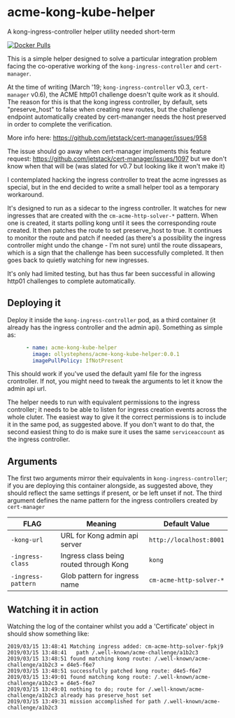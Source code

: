 # acme-kong-kube-helper
A kong-ingress-controller helper utility needed short-term

[![Docker Pulls](https://img.shields.io/docker/pulls/ollystephens/acme-kong-kube-helper.svg)](https://hub.docker.com/r/ollystephens/acme-kong-kube-helper/)

This is a simple helper designed to solve a particular integration problem
facing the co-operative working of the `kong-ingress-controller` and `cert-manager`.

At the time of writing (March '19; `kong-ingress-controller` v0.3, `cert-manager` v0.6),
the ACME http01 challenge doesn't quite work as it should. The reason for this
is that the kong ingress controller, by default, sets "preserve_host" to false
when creating new routes, but the challenge endpoint automatically created
by cert-mananger needs the host preserved in order to complete the verification.

More info here:
<https://github.com/jetstack/cert-manager/issues/958>

The issue should go away when cert-manager implements this feature request:
<https://github.com/jetstack/cert-manager/issues/1097>
but we don't know when that will be (was slated for v0.7 but looking like it won't make it)

I contemplated hacking the ingress controller to treat the acme ingresses as special,
but in the end decided to write a small helper tool as a temporary workaround.

It's designed to run as a sidecar to the ingress controller. It watches for new ingresses that
are created with the `cm-acme-http-solver-*` pattern. When one is created, it starts polling kong
until it sees the corresponding route created.
It then patches the route to set preserve_host to true. It continues to monitor the route and patch
if needed (as there's a possibility the ingress controller might undo the change - I'm not sure)
until the route dissapears, which is a sign that the challenge has been successfully completed.
It then goes back to quietly watching for new ingresses.

It's only had limited testing, but has thus far been successful in allowing http01 challenges
to complete automatically.

## Deploying it

Deploy it inside the `kong-ingress-controller` pod, as a third container (it already has the
ingress controller and the admin api). Something as simple as:

```yaml
      - name: acme-kong-kube-helper
        image: ollystephens/acme-kong-kube-helper:0.0.1
        imagePullPolicy: IfNotPresent
```

This should work if you've used the default yaml file for the ingress crontroller. If not,
you might need to tweak the arguments to let it know the admin api url.

The helper needs to run with equivalent permissions to the ingress controller;
it needs to be able to listen for ingress creation events across the whole cluter. The
easiest way to give it the correct permissions is to include it in the same pod, as suggested
above. If you don't want to do that, the second easiest thing to do is make sure it uses
the same `serviceaccount` as the ingress controller.

## Arguments

The first two arguments mirror their equivalents in `kong-ingress-controller`; if you are
deploying this container alongside, as suggested above, they should reflect the same settings
if present, or be left unset if not.
The third argument defines the name pattern for the ingress controllers created by `cert-manager`

| FLAG               | Meaning                                 | Default Value           |
| ------------------ | --------------------------------------- | ----------------------- |
| `-kong-url`        | URL for Kong admin api server           | `http://localhost:8001` |
| `-ingress-class`   | Ingress class being routed through Kong | `kong`                  |
| `-ingress-pattern` | Glob pattern for ingress name           | `cm-acme-http-solver-*` |

## Watching it in action

Watching the log of the container whilst you add a 'Certificate' object in should show
something like:

```log
2019/03/15 13:48:41 Matching ingress added: cm-acme-http-solver-fpkj9
2019/03/15 13:48:41   path /.well-known/acme-challenge/a1b2c3
2019/03/15 13:48:51 found matching kong route: /.well-known/acme-challenge/a1b2c3 = d4e5-f6e7
2019/03/15 13:48:51 successfully patched kong route: d4e5-f6e7
2019/03/15 13:49:01 found matching kong route: /.well-known/acme-challenge/a1b2c3 = d4e5-f6e7
2019/03/15 13:49:01 nothing to do; route for /.well-known/acme-challenge/a1b2c3 already has preserve_host set
2019/03/15 13:49:31 mission accomplished for path /.well-known/acme-challenge/a1b2c3
```
